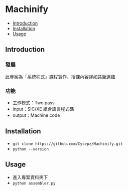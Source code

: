 # Machinify

- [Introduction](##Introduction)
- [Installation](##Installation)
- [Usage](##Usage)

## Introduction
### 發展
此專案為「系統程式」課程實作，授課內容詳如[共筆連結](https://hackmd.io/Gce4CkfFSjCBzuK9AAb4Cw)
### 功能
- 工作模式：Two pass
- input：SIC/XE 組合語言程式碼
- output：Machine code

## Installation
- `git clone https://github.com/Cysepz/Machinify.git`
- `python --version`

## Usage
- 進入專案資料夾下
- `python assembler.py`
